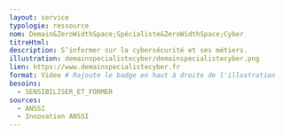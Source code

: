 ```yaml
---
layout: service
typologie: ressource
nom: Demain&ZeroWidthSpace;Spécialiste&ZeroWidthSpace;Cyber
titreHtml: 
description: S’informer sur la cybersécurité et ses métiers.
illustration: demainspecialistecyber/demainspecialistecyber.png
lien: https://www.demainspecialistecyber.fr
format: Video # Rajoute le badge en haut à droite de l'illustration
besoins:
  - SENSIBILISER_ET_FORMER
sources:
  - ANSSI
  - Innovation ANSSI
---
```

